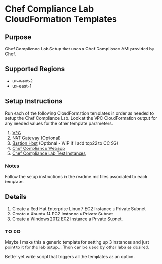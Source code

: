 # Chef Compliance Lab CloudFormation Templates

## Purpose
Chef Compliance Lab Setup that uses a Chef Compliance AMI provided by Chef.

## Supported Regions
* us-west-2
* us-east-1

## Setup Instructions
Run each of the following CloudFormation templates in order as needed to setup the Chef Compliance Lab.
Look at the VPC CloudFormation output for any needed values for the other template parameters.

1. [VPC](https://github.com/stelligent/cloudformation_templates/blob/master/infrastructure/vpc/vpc.template)
2. [NAT Gateway](https://github.com/stelligent/cloudformation_templates/blob/master/infrastructure/nat/nat-gateway.template) (Optional)
3. [Bastion Host](https://github.com/stelligent/cloudformation_templates/blob/master/infrastructure/bastion/bastion.template) (Optional - WIP if I add tcp22 to CC SG)
4. [Chef Compliance Webapp](https://github.com/stelligent/cloudformation_templates/blob/master/compliance/chef_compliance/chef-compliance-webapp.template)
5. [Chef Compliance Lab Test Instances](https://github.com/stelligent/cloudformation_templates/blob/master/labs/chef_compliance/chef-compliance-lab-test-instances.template)

### Notes
Follow the setup instructions in the readme.md files associated to each template.

## Details
1. Create a Red Hat Enterprise Linux 7 EC2 Instance a Private Subnet.
2. Create a Ubuntu 14 EC2 Instance a Private Subnet.
3. Create a Windows 2012 EC2 Instance a Private Subnet.

### TO DO
Maybe I make this a generic template for setting up 3 instances and just point to it for the lab setup...
Then can be used by other labs as desired.

Better yet write script that triggers all the templates as an option.
